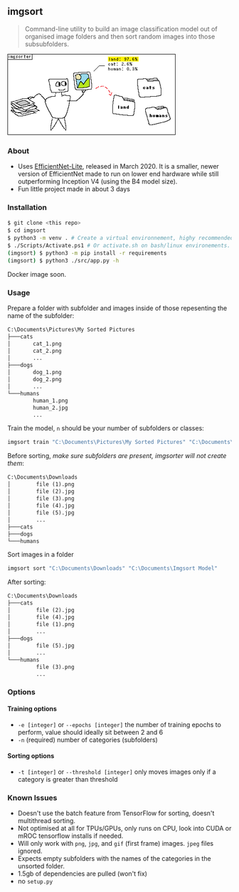 ## imgsort
> Command-line utility to build an image classification model out of organised image folders and then sort random images into those subsubfolders.

![cute crudely made drawing depicting a robot as a personification of imgsorter, sorting an image of a landscape](./imgsorter.png)

### About

- Uses [EfficientNet-Lite](https://blog.tensorflow.org/2020/03/higher-accuracy-on-vision-models-with-efficientnet-lite.html), released in March 2020. It is a smaller, newer version of EfficientNet made to run on lower end hardware while still outperforming Inception V4 (using the B4 model size).
- Fun little project made in about 3 days

### Installation

```bash
$ git clone <this repo>
$ cd imgsort
$ python3 -m venv . # Create a virtual environnement, highy recommended unless you want 1.5gb of libraries in your global environment.
$ ./Scripts/Activate.ps1 # Or activate.sh on bash/linux environements.
(imgsort) $ python3 -m pip install -r requirements
(imgsort) $ python3 ./src/app.py -h
```

Docker image soon.

### Usage

Prepare a folder with subfolder and images inside of those repesenting the name of the subfolder:

```
C:\Documents\Pictures\My Sorted Pictures
├───cats
│       cat_1.png
│       cat_2.png
│       ...
├───dogs
│       dog_1.png
│       dog_2.png
│       ...
└───humans
        human_1.png
        human_2.jpg
        ...
```

Train the model, `n` should be your number of subfolders or classes:

```bash
imgsort train "C:\Documents\Pictures\My Sorted Pictures" "C:\Documents\Imgsort Model" -n 3
```

Before sorting, _make sure subfolders are present, imgsorter will not create them_:

```
C:\Documents\Downloads
│        file (1).png
│        file (2).jpg
│        file (3).png
│        file (4).jpg
│        file (5).jpg
│        ...
├───cats
├───dogs
└───humans
```

Sort images in a folder 

```bash
imgsort sort "C:\Documents\Downloads" "C:\Documents\Imgsort Model"
```

After sorting:

```
C:\Documents\Downloads
├───cats
│        file (2).jpg
│        file (4).jpg
│        file (1).png
│        ...
├───dogs
│        file (5).jpg
│        ...
└───humans
         file (3).png
         ...
```

### Options

#### Training options

- `-e [integer]` or `--epochs [integer]` the number of training epochs to perform, value should ideally sit between 2 and 6
- `-n` (required) number of categories (subfolders)

#### Sorting options

- `-t [integer]` or `--threshold [integer]` only moves images only if a category is greater than threshold

### Known Issues
- Doesn't use the batch feature from TensorFlow for sorting, doesn't multithread sorting.
- Not optimised at all for TPUs/GPUs, only runs on CPU, look into CUDA or mROC tensorflow installs if needed.
- Will only work with `png`, `jpg`, and `gif` (first frame) images. `jpeg` files ignored.
- Expects empty subfolders with the names of the categories in the unsorted folder.
- 1.5gb of dependencies are pulled (won't fix)
- no `setup.py`